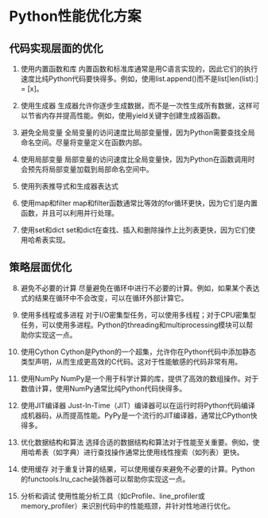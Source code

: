 # Python性能优化方案

## 代码实现层面的优化

1. 使用内置函数和库
内置函数和标准库通常是用C语言实现的，因此它们的执行速度比纯Python代码要快得多。例如，使用list.append()而不是list[len(list):] = [x]。

2. 使用生成器
生成器允许你逐步生成数据，而不是一次性生成所有数据，这样可以节省内存并提高性能。例如，使用yield关键字创建生成器函数。

3. 避免全局变量
全局变量的访问速度比局部变量慢，因为Python需要查找全局命名空间。尽量将变量定义在函数内部。

4. 使用局部变量
局部变量的访问速度比全局变量快，因为Python在函数调用时会预先将局部变量加载到局部命名空间中。

5. 使用列表推导式和生成器表达式

6. 使用map和filter
map和filter函数通常比等效的for循环更快，因为它们是内置函数，并且可以利用并行处理。

7. 使用set和dict
set和dict在查找、插入和删除操作上比列表更快，因为它们使用哈希表实现。

## 策略层面优化

8. 避免不必要的计算
尽量避免在循环中进行不必要的计算。例如，如果某个表达式的结果在循环中不会改变，可以在循环外部计算它。

9. 使用多线程或多进程
对于I/O密集型任务，可以使用多线程；对于CPU密集型任务，可以使用多进程。Python的threading和multiprocessing模块可以帮助你实现这一点。

10. 使用Cython
Cython是Python的一个超集，允许你在Python代码中添加静态类型声明，从而生成更高效的C代码。这对于性能敏感的代码非常有用。

11. 使用NumPy
NumPy是一个用于科学计算的库，提供了高效的数组操作。对于数值计算，使用NumPy通常比纯Python代码快得多。

12. 使用JIT编译器
Just-In-Time（JIT）编译器可以在运行时将Python代码编译成机器码，从而提高性能。PyPy是一个流行的JIT编译器，通常比CPython快得多。

13. 优化数据结构和算法
选择合适的数据结构和算法对于性能至关重要。例如，使用哈希表（如字典）进行查找操作通常比使用线性搜索（如列表）更快。

14. 使用缓存
对于重复计算的结果，可以使用缓存来避免不必要的计算。Python的functools.lru_cache装饰器可以帮助你实现这一点。

15. 分析和调试
使用性能分析工具（如cProfile、line_profiler或memory_profiler）来识别代码中的性能瓶颈，并针对性地进行优化。